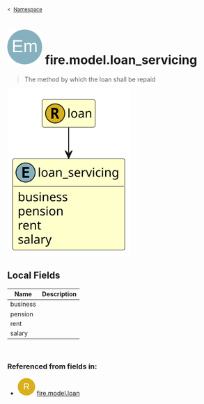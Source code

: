 <sub>&lt;&nbsp; [Namespace](index.md)</sub>
# <img src='images/enumType-lg.svg'/> fire.model.loan_servicing
>  
>The method by which the loan shall be repaid
> 
<img src='images/fire.model.loan_servicing.svg'/>


## Local Fields


| Name        | Description |
| ----------- | ----------- |
| business |   |
| pension |   |
| rent |   |
| salary |   |

<br/>

### Referenced from fields in:
- <img src='images/recordType.svg'/> [fire.model.loan](UDT-fire.model.loan.md)
